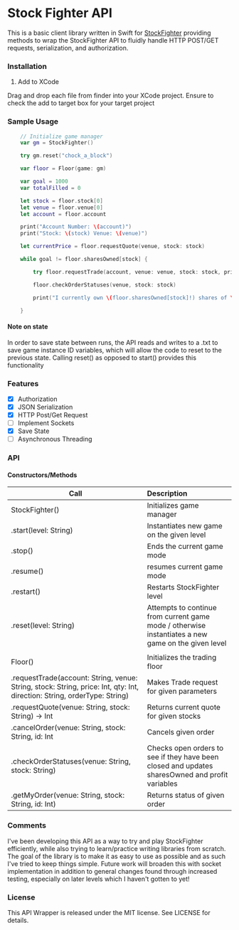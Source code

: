 # Stock Fighter API #

This is a basic client library written in Swift for [StockFighter](https://www.stockfighter.io/ui/account) providing methods to wrap the StockFighter API to fluidly handle HTTP POST/GET requests, serialization, and authorization.

### Installation ###
1. Add to XCode

Drag and drop each file from finder into your XCode project. Ensure to check the add to target box for your target project

### Sample Usage ###
```swift
    // Initialize game manager
    var gm = StockFighter()

    try gm.reset("chock_a_block")

    var floor = Floor(game: gm)

    var goal = 1000
    var totalFilled = 0

    let stock = floor.stock[0]
    let venue = floor.venue[0]
    let account = floor.account

    print("Account Number: \(account)")
    print("Stock: \(stock) Venue: \(venue)")

    let currentPrice = floor.requestQuote(venue, stock: stock)

    while goal != floor.sharesOwned[stock] {

        try floor.requestTrade(account, venue: venue, stock: stock, price: currentPrice!, qty: 250, direction: "Buy", orderType: "Market")

        floor.checkOrderStatuses(venue, stock: stock)

        print("I currently own \(floor.sharesOwned[stock]!) shares of \(stock)")

    }
```
#### Note on state ####

In order to save state between runs, the API reads and writes to a .txt to save game instance ID variables, which will allow the code to reset to the previous state. Calling reset() as opposed to start() provides this functionality

### Features ###
- [x] Authorization
- [x] JSON Serialization
- [x] HTTP Post/Get Request
- [ ] Implement Sockets
- [x] Save State
- [ ] Asynchronous Threading

### API ###

#### Constructors/Methods ####

| Call        | Description        
| ------------- |:-------------|
|StockFighter()| Initializes game manager |
|.start(level: String)| Instantiates new game on the given level |
|.stop()| Ends the current game mode |
|.resume()| resumes current game mode|
|.restart()| Restarts StockFighter level|
|.reset(level: String)| Attempts to continue from current game mode / otherwise instantiates a new game on the given level|
|||
|Floor()| Initializes the trading floor  |
| .requestTrade(account: String, venue: String, stock: String, price: Int, qty: Int, direction: String, orderType: String) | Makes Trade request for given parameters|
|.requestQuote(venue: String, stock: String) -> Int | Returns current quote for given stocks|
|.cancelOrder(venue: String, stock: String, id: Int | Cancels given order|
|.checkOrderStatuses(venue: String, stock: String) | Checks open orders to see if they have been closed and updates sharesOwned and profit variables |
|.getMyOrder(venue: String, stock: String, id: Int) | Returns status of given order|


### Comments ###

I've been developing this API as a way to try and play StockFighter efficiently, while also trying to learn/practice writing libraries from scratch. The goal of the library is to make it as easy to use as possible and as such I've tried to keep things simple. Future work will broaden this with socket implementation in addition to general changes found through increased testing, especially on later levels which I haven't gotten to yet!

### License ###

This API Wrapper is released under the MIT license. See LICENSE for details.
